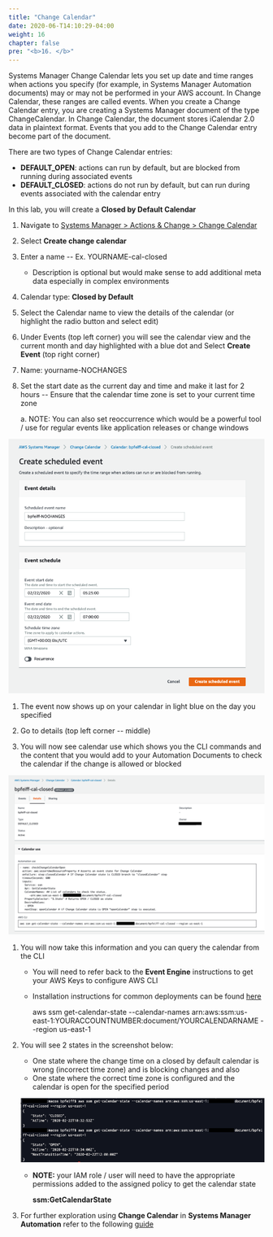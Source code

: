 ```yaml
---
title: "Change Calendar"
date: 2020-06-T14:10:29-04:00
weight: 16
chapter: false
pre: "<b>16. </b>"
---
```


Systems Manager Change Calendar lets you set up date and time ranges when actions you specify (for example, in Systems Manager Automation documents) may or may not be performed in your AWS account. In Change Calendar, these ranges are called events. When you create a Change Calendar entry, you are creating a Systems Manager document of the type ChangeCalendar. In Change Calendar, the document stores iCalendar 2.0 data in plaintext format. Events that you add to the Change Calendar entry become part of the document.

There are two types of Change Calendar entries:

* **DEFAULT_OPEN**: actions can run by default, but are blocked from running during associated events
* **DEFAULT_CLOSED**: actions do not run by default, but can run during events associated with the calendar entry

In this lab, you will create a **Closed by Default Calendar** 

1.  Navigate to [Systems Manager \> Actions & Change \> Change
    Calendar](https://console.aws.amazon.com/systems-manager/change-calendar/)

1.  Select **Create change calendar**

1.  Enter a name -- Ex. YOURNAME-cal-closed

    -  Description is optional but would make sense to add additional
        meta data especially in complex environments

1.  Calendar type: **Closed by Default**

1.  Select the Calendar name to view the details of the calendar (or
    highlight the radio button and select edit)

1.  Under Events (top left corner) you will see the calendar view and
    the current month and day highlighted with a blue dot and Select
    **Create Event** (top right corner)

1.  Name: yourname-NOCHANGES

1.  Set the start date as the current day and time and make it last for
    2 hours -- Ensure that the calendar time zone is set to your current
    time zone

    a.  NOTE: You can also set reoccurrence which would be a powerful
        tool / use for regular events like application releases or
        change windows

![](./media/image34.png)

1.  The event now shows up on your calendar in light blue on the day you
    specified

1. Go to details (top left corner -- middle)

1. You will now see calendar use which shows you the CLI commands and
    the content that you would add to your Automation Documents to check
    the calendar if the change is allowed or blocked

![](./media/image35.png)

1. You will now take this information and you can query the calendar
    from the CLI

    - You will need to refer back to the **Event Engine** instructions to get your AWS Keys to configure AWS CLI
    - Installation instructions for common deployments can be found [here](https://docs.aws.amazon.com/cli/latest/userguide/install-cliv2.html)

        aws ssm get-calendar-state \--calendar-names
        arn:aws:ssm:us-east-1:YOURACCOUNTNUMBER:document/YOURCALENDARNAME
        \--region us-east-1

1. You will see 2 states in the screenshot below: 
    - One state where the change time on a closed
    by default calendar is wrong (incorrect time zone) and is blocking
    changes and also 
    - One state where the correct time zone is configured and
    the calendar is open for the specified period

    ![](./media/image36.png)

    - **NOTE:** your IAM role / user will need to have the
    appropriate permissions added to the assigned policy to get the
    calendar state

        **ssm:GetCalendarState**

1.  For further exploration using **Change Calendar** in **Systems Manager Automation** refer to the following [guide](https://aws.amazon.com/blogs/mt/using-aws-systems-manager-change-calendar-to-prevent-changes-during-critical-events/)